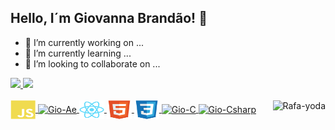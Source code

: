 ## Hello, I´m Giovanna Brandão! 👋

- 🔭 I’m currently working on ...
- 🌱 I’m currently learning ...
- 👯 I’m looking to collaborate on ...

 <div>
  <a href="https://github.com/giovannapaulo">
  <img height="180em" src="https://github-readme-stats.vercel.app/api?username=giovannapaulo&show_icons=true&theme=tokyonight&include_all_commits=true&count_private=true"/>
  <img height="180em" src="https://github-readme-stats.vercel.app/api/top-langs/?username=giovannapaulo&layout=compact&langs_count=16&theme=tokyonight"/>
</div>
<div style="display: inline_block"><br>
  <img align="center" alt="Gio-Js" height="30" width="40" src="https://raw.githubusercontent.com/devicons/devicon/master/icons/javascript/javascript-plain.svg">
  <img align="center" alt="Gio-Ae" height="30" width="40" src="https://cdn.jsdelivr.net/gh/devicons/devicon@latest/icons/aftereffects/aftereffects-plain.svg" />
  <img align="center" alt="Gio-React" height="30" width="40" src="https://raw.githubusercontent.com/devicons/devicon/master/icons/react/react-original.svg">
  <img align="center" alt="Gio-HTML" height="30" width="40" src="https://raw.githubusercontent.com/devicons/devicon/master/icons/html5/html5-original.svg">
  <img align="center" alt="Gio-CSS" height="30" width="40" src="https://raw.githubusercontent.com/devicons/devicon/master/icons/css3/css3-original.svg">
  <img align="center" alt="Gio-C" height="30" width="40" src="https://cdn.jsdelivr.net/gh/devicons/devicon@latest/icons/c/c-plain.svg" />
  <img align="center" alt="Gio-Csharp" height="30" width="40" src="https://cdn.jsdelivr.net/gh/devicons/devicon@latest/icons/csharp/csharp-plain.svg" />
  <img align="right" alt="Rafa-yoda" src="https://cdn.discordapp.com/attachments/795358919417397249/825430589581688872/hi.gif">
 
</div>

##
